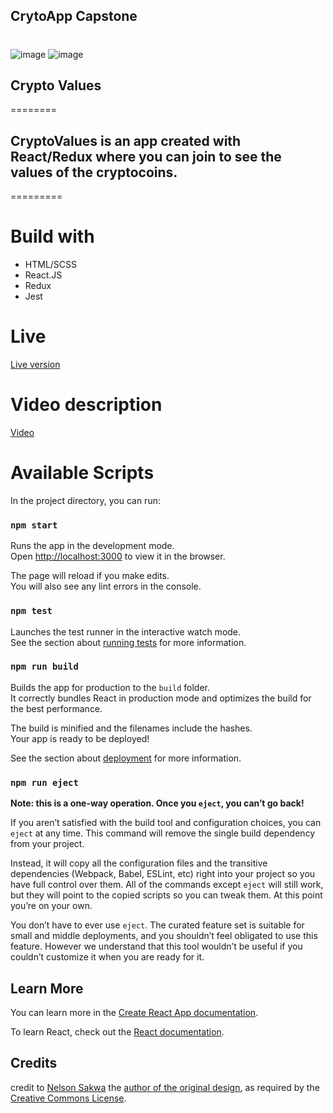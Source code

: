 ## CrytoApp Capstone

#
[](https://www.loom.com/share/543ac196b513484cbdd08dfb41853dbb)
![image](https://user-images.githubusercontent.com/74747182/137229396-2b361627-c735-43aa-8da6-0f4835840336.png)
![image](https://user-images.githubusercontent.com/74747182/137229479-e8cef80c-1f78-47c1-b64b-1bc41617d2cc.png)

## Crypto Values
========
## CryptoValues is an app created with React/Redux where you can join to see the values of the cryptocoins.

=========

# Build with
- HTML/SCSS
- React.JS
- Redux
- Jest

# Live

[Live version ](https://cryptocoin-xjokeer.netlify.app/)

# Video description
[Video](https://www.loom.com/share/543ac196b513484cbdd08dfb41853dbb)
# Available Scripts

In the project directory, you can run:

### `npm start`

Runs the app in the development mode.<br />
Open [http://localhost:3000](http://localhost:3000) to view it in the browser.

The page will reload if you make edits.<br />
You will also see any lint errors in the console.

### `npm test`

Launches the test runner in the interactive watch mode.<br />
See the section about [running tests](https://facebook.github.io/create-react-app/docs/running-tests) for more information.

### `npm run build`

Builds the app for production to the `build` folder.<br />
It correctly bundles React in production mode and optimizes the build for the best performance.

The build is minified and the filenames include the hashes.<br />
Your app is ready to be deployed!

See the section about [deployment](https://facebook.github.io/create-react-app/docs/deployment) for more information.

### `npm run eject`

**Note: this is a one-way operation. Once you `eject`, you can’t go back!**

If you aren’t satisfied with the build tool and configuration choices, you can `eject` at any time. This command will remove the single build dependency from your project.

Instead, it will copy all the configuration files and the transitive dependencies (Webpack, Babel, ESLint, etc) right into your project so you have full control over them. All of the commands except `eject` will still work, but they will point to the copied scripts so you can tweak them. At this point you’re on your own.

You don’t have to ever use `eject`. The curated feature set is suitable for small and middle deployments, and you shouldn’t feel obligated to use this feature. However we understand that this tool wouldn’t be useful if you couldn’t customize it when you are ready for it.

## Learn More

You can learn more in the [Create React App documentation](https://facebook.github.io/create-react-app/docs/getting-started).

To learn React, check out the [React documentation](https://reactjs.org/).


## Credits
 credit to [Nelson Sakwa](https://www.behance.net/sakwadesignstudio) the [author of the original design](https://www.behance.net/gallery/31579789/Ballhead-App-(Free-PSDs)), as required by the [Creative Commons License](https://creativecommons.org/licenses/).
